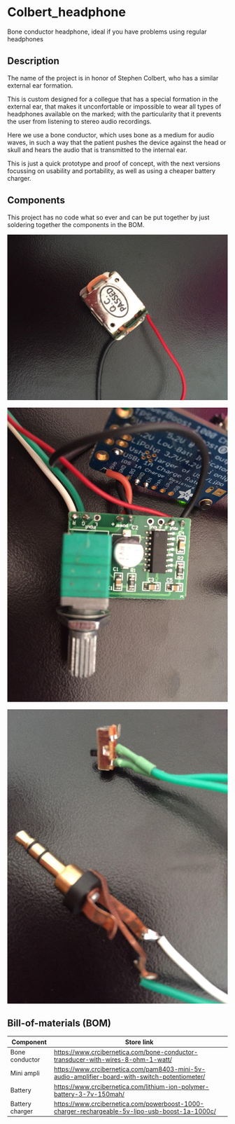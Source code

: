 # Colbert_headphone
Bone conductor headphone, ideal if you have problems using regular headphones

## Description

The name of the project is in honor of Stephen Colbert, who has a similar external ear formation.

This is custom designed for a collegue that has a special formation in the external ear, that makes it unconfortable or impossible to wear all types of headphones available on the marked; with the particularity that it prevents the user from listening to stereo audio recordings.

Here we use a bone conductor, which uses bone as a medium for audio waves, in such a way that the patient pushes the device against the head or skull and hears the audio that is transmitted to the internal ear.

This is just a quick prototype and proof of concept, with the next versions focussing on usability and portability, as well as using a cheaper battery charger.

## Components

This project has no code what so ever and can be put together by just soldering together the components in the BOM.

![Bone Conductor](https://raw.githubusercontent.com/fede2cr/Colbert_headphone/master/media/Bone%20conductor.jpg)

![Mini-amp and battery charger](https://raw.githubusercontent.com/fede2cr/Colbert_headphone/master/media/Mini-amp%20and%20batt%20charger.jpg)

![Headphone jack and switch](https://raw.githubusercontent.com/fede2cr/Colbert_headphone/master/media/headphone%20jack%20and%20switch.jpg)

## Bill-of-materials (BOM)

|Component|Store link|
|---------|----------|
|Bone conductor|https://www.crcibernetica.com/bone-conductor-transducer-with-wires-8-ohm-1-watt/|
|Mini ampli|https://www.crcibernetica.com/pam8403-mini-5v-audio-amplifier-board-with-switch-potentiometer/|
|Battery|https://www.crcibernetica.com/lithium-ion-polymer-battery-3-7v-150mah/|
|Battery charger|https://www.crcibernetica.com/powerboost-1000-charger-rechargeable-5v-lipo-usb-boost-1a-1000c/|
